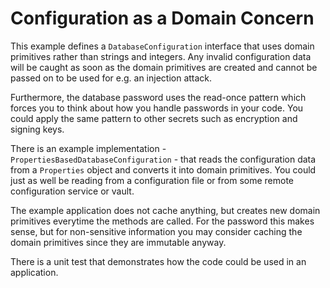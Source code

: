 # Configuration as a Domain Concern

This example defines a `DatabaseConfiguration` interface that uses domain primitives rather than strings and integers.
Any invalid configuration data will be caught as soon as the domain primitives are created and cannot be passed on to be
used for e.g. an injection attack.

Furthermore, the database password uses the read-once pattern which forces you to think about how you handle passwords
in your code. You could apply the same pattern to other secrets such as encryption and signing keys.

There is an example implementation - `PropertiesBasedDatabaseConfiguration` - that reads the configuration data from
a `Properties` object and converts it into domain primitives. You could just as well be reading from a configuration
file or from some remote configuration service or vault.

The example application does not cache anything, but creates new domain primitives everytime the methods are called.
For the password this makes sense, but for non-sensitive information you may consider caching the domain primitives
since they are immutable anyway.

There is a unit test that demonstrates how the code could be used in an application.
